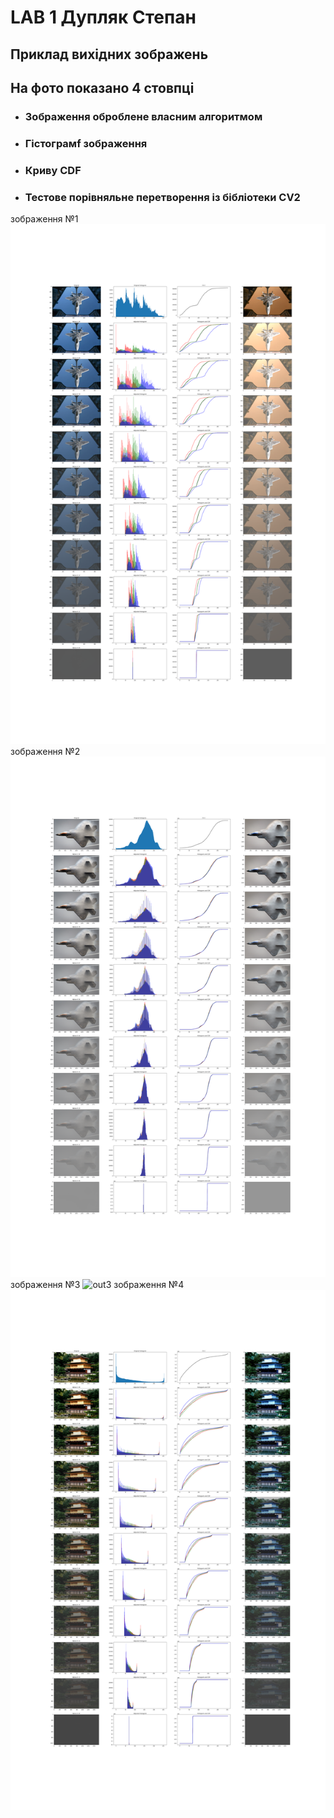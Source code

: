 # LAB 1 Дупляк Степан
## Приклад вихідних зображень 
## На фото показано 4 стовпці 
- ### Зображення оброблене власним алгоритмом 
- ### Гістограмf зображення 
- ### Криву CDF 
- ### Тестове порівняльне перетворення із бібліотеки CV2 
зображення №1
![out1](media/out.png)
зображення №2
![out2](media/out2.png)
зображення №3
![out3](media/out3.png)
зображення №4
![out4](media/out4.png)
